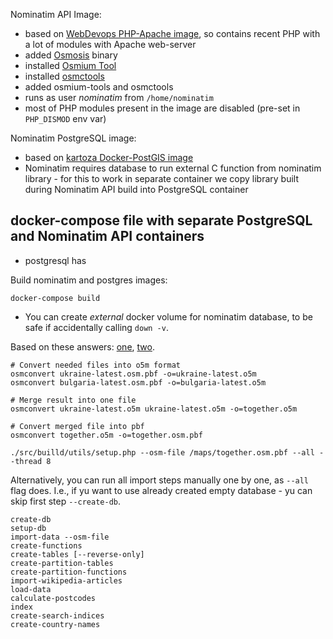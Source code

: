 Nominatim API Image:

  - based on [WebDevops PHP-Apache image](https://dockerfile.readthedocs.io/en/latest/content/DockerImages/dockerfiles/php-apache.html#), so contains recent PHP with a lot of modules with Apache web-server
  - added [Osmosis](https://wiki.openstreetmap.org/wiki/Osmosis) binary
  - installed [Osmium Tool](ihttps://osmcode.org/osmium-tool/manual.html#introduction)
  - installed [osmctools](https://gitlab.com/osm-c-tools/osmctools)
  - added osmium-tools and osmctools
  - runs as user _nominatim_ from `/home/nominatim`
  - most of PHP modules present in the image are disabled (pre-set in `PHP_DISMOD` env var)

Nominatim PostgreSQL image:
  - based on [kartoza Docker-PostGIS image](https://github.com/kartoza/docker-postgis)
  - Nominatim requires database to run external C function from nominatim library - 
      for this to work in separate container we copy library built during Nominatim API build
      into PostgreSQL container

docker-compose file with separate PostgreSQL and Nominatim API containers
  - 
  - postgresql has 

Build nominatim and postgres images:
```
docker-compose build
```


* You can create _external_ docker volume for nominatim database, to be safe if accidentally calling `down -v`.

Based on these answers: [one](https://help.openstreetmap.org/questions/48843/merging-two-or-more-geographical-areas-to-import-two-or-more-osm-files-in-nominatim), [two](https://stackoverflow.com/questions/22960641/how-to-load-multiple-osm-files-into-nominatim).

```
# Convert needed files into o5m format
osmconvert ukraine-latest.osm.pbf -o=ukraine-latest.o5m
osmconvert bulgaria-latest.osm.pbf -o=bulgaria-latest.o5m

# Merge result into one file
osmconvert ukraine-latest.o5m ukraine-latest.o5m -o=together.o5m

# Convert merged file into pbf
osmconvert together.o5m -o=together.osm.pbf
```

```
./src/builld/utils/setup.php --osm-file /maps/together.osm.pbf --all --thread 8
```


Alternatively, you can run all import steps manually one by one, as `--all` flag does.
I.e., if yu want to use already created empty database - yu can skip first step `--create-db`.

```
create-db
setup-db
import-data --osm-file
create-functions
create-tables [--reverse-only]
create-partition-tables
create-partition-functions
import-wikipedia-articles
load-data
calculate-postcodes
index
create-search-indices
create-country-names
```
